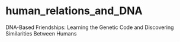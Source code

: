 # human_relations_and_DNA
DNA-Based Friendships: Learning the Genetic Code and Discovering Similarities Between Humans

